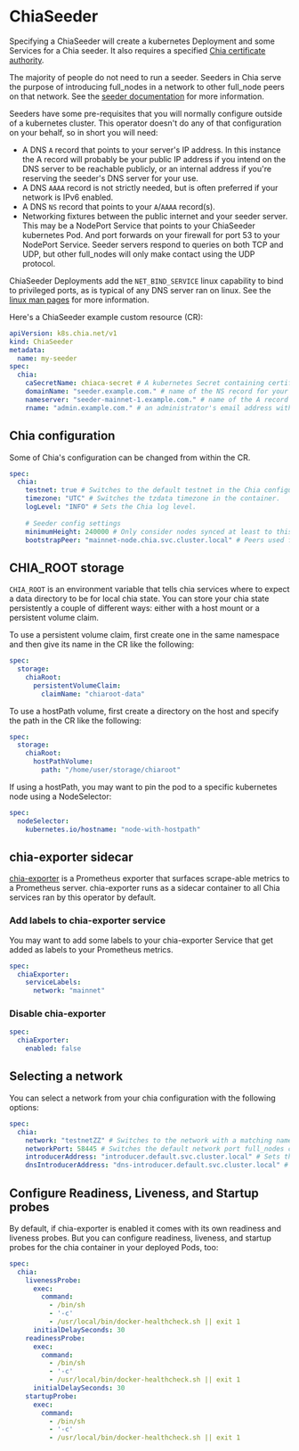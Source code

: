# ChiaSeeder

Specifying a ChiaSeeder will create a kubernetes Deployment and some Services for a Chia seeder. It also requires a specified [Chia certificate authority](chiaca.md).

The majority of people do not need to run a seeder. Seeders in Chia serve the purpose of introducing full_nodes in a network to other full_node peers on that network. See the [seeder documentation](https://docs.chia.net/guides/seeder-user-guide/) for more information.

Seeders have some pre-requisites that you will normally configure outside of a kubernetes cluster. This operator doesn't do any of that configuration on your behalf, so in short you will need:

* A DNS `A` record that points to your server's IP address. In this instance the A record will probably be your public IP address if you intend on the DNS server to be reachable publicly, or an internal address if you're reserving the seeder's DNS server for your use.
* A DNS `AAAA` record is not strictly needed, but is often preferred if your network is IPv6 enabled.
* A DNS `NS` record that points to your `A`/`AAAA` record(s).
* Networking fixtures between the public internet and your seeder server. This may be a NodePort Service that points to your ChiaSeeder kubernetes Pod. And port forwards on your firewall for port 53 to your NodePort Service. Seeder servers respond to queries on both TCP and UDP, but other full_nodes will only make contact using the UDP protocol.

ChiaSeeder Deployments add the `NET_BIND_SERVICE` linux capability to bind to privileged ports, as is typical of any DNS server ran on linux. See the [linux man pages](https://man7.org/linux/man-pages/man7/capabilities.7.html) for more information.

Here's a ChiaSeeder example custom resource (CR):

```yaml
apiVersion: k8s.chia.net/v1
kind: ChiaSeeder
metadata:
  name: my-seeder
spec:
  chia:
    caSecretName: chiaca-secret # A kubernetes Secret containing certificate authority files
    domainName: "seeder.example.com." # name of the NS record for your server with a trailing period. (ex. "seeder.example.com.")
    nameserver: "seeder-mainnet-1.example.com." # name of the A record for your server with a trailing period. (ex. "seeder-us-west-2.example.com.")
    rname: "admin.example.com." # an administrator's email address with '@' replaced with '.' and a trailing period.
```

## Chia configuration

Some of Chia's configuration can be changed from within the CR.

```yaml
spec:
  chia:
    testnet: true # Switches to the default testnet in the Chia configuration file.
    timezone: "UTC" # Switches the tzdata timezone in the container.
    logLevel: "INFO" # Sets the Chia log level.
    
    # Seeder config settings
    minimumHeight: 240000 # Only consider nodes synced at least to this height
    bootstrapPeer: "mainnet-node.chia.svc.cluster.local" # Peers used for the initial crawler run to find peers
```

## CHIA_ROOT storage

`CHIA_ROOT` is an environment variable that tells chia services where to expect a data directory to be for local chia state. You can store your chia state persistently a couple of different ways: either with a host mount or a persistent volume claim.

To use a persistent volume claim, first create one in the same namespace and then give its name in the CR like the following:

```yaml
spec:
  storage:
    chiaRoot:
      persistentVolumeClaim:
        claimName: "chiaroot-data"
```

To use a hostPath volume, first create a directory on the host and specify the path in the CR like the following:

```yaml
spec:
  storage:
    chiaRoot:
      hostPathVolume:
        path: "/home/user/storage/chiaroot"
```

If using a hostPath, you may want to pin the pod to a specific kubernetes node using a NodeSelector:

```yaml
spec:
  nodeSelector:
    kubernetes.io/hostname: "node-with-hostpath"
```

## chia-exporter sidecar

[chia-exporter](https://github.com/chia-network/chia-exporter) is a Prometheus exporter that surfaces scrape-able metrics to a Prometheus server. chia-exporter runs as a sidecar container to all Chia services ran by this operator by default.

### Add labels to chia-exporter service

You may want to add some labels to your chia-exporter Service that get added as labels to your Prometheus metrics.

```yaml
spec:
  chiaExporter:
    serviceLabels:
      network: "mainnet"
```

### Disable chia-exporter

```yaml
spec:
  chiaExporter:
    enabled: false
```

## Selecting a network

You can select a network from your chia configuration with the following options:

```yaml
spec:
  chia:
    network: "testnetZZ" # Switches to the network with a matching name in the chia config file.
    networkPort: 58445 # Switches the default network port full_nodes connect with.
    introducerAddress: "introducer.default.svc.cluster.local" # Sets the introducer address used in the chia config file.
    dnsIntroducerAddress: "dns-introducer.default.svc.cluster.local" # Sets the DNS introducer address used in the chia config file.
```

## Configure Readiness, Liveness, and Startup probes

By default, if chia-exporter is enabled it comes with its own readiness and liveness probes. But you can configure readiness, liveness, and startup probes for the chia container in your deployed Pods, too:

```yaml
spec:
  chia:
    livenessProbe:
      exec:
        command:
          - /bin/sh
          - '-c'
          - /usr/local/bin/docker-healthcheck.sh || exit 1
      initialDelaySeconds: 30
    readinessProbe:
      exec:
        command:
          - /bin/sh
          - '-c'
          - /usr/local/bin/docker-healthcheck.sh || exit 1
      initialDelaySeconds: 30
    startupProbe:
      exec:
        command:
          - /bin/sh
          - '-c'
          - /usr/local/bin/docker-healthcheck.sh || exit 1
```
